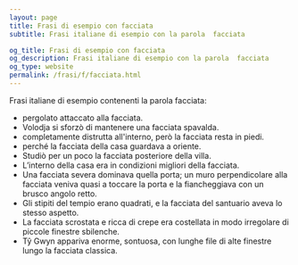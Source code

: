 ```yaml
---
layout: page
title: Frasi di esempio con facciata 
subtitle: Frasi italiane di esempio con la parola  facciata

og_title: Frasi di esempio con facciata 
og_description: Frasi italiane di esempio con la parola  facciata
og_type: website
permalink: /frasi/f/facciata.html
---
```


Frasi italiane di esempio contenenti la parola facciata:


- pergolato attaccato alla facciata.
- Volodja si sforzò di mantenere una facciata spavalda.
- completamente distrutta all'interno, però la facciata resta in piedi.
- perché la facciata della casa guardava a oriente.
- Studiò per un poco la facciata posteriore della villa.
- L’interno della casa era in condizioni migliori della facciata.
- Una facciata severa dominava quella porta; un muro perpendicolare alla facciata veniva quasi a toccare la porta e la fiancheggiava con un brusco angolo retto.
- Gli stipiti del tempio erano quadrati, e la facciata del santuario aveva lo stesso aspetto.
- La facciata scrostata e ricca di crepe era costellata in modo irregolare di piccole finestre sbilenche.
- Tŷ Gwyn appariva enorme, sontuosa, con lunghe file di alte finestre lungo la facciata classica.
